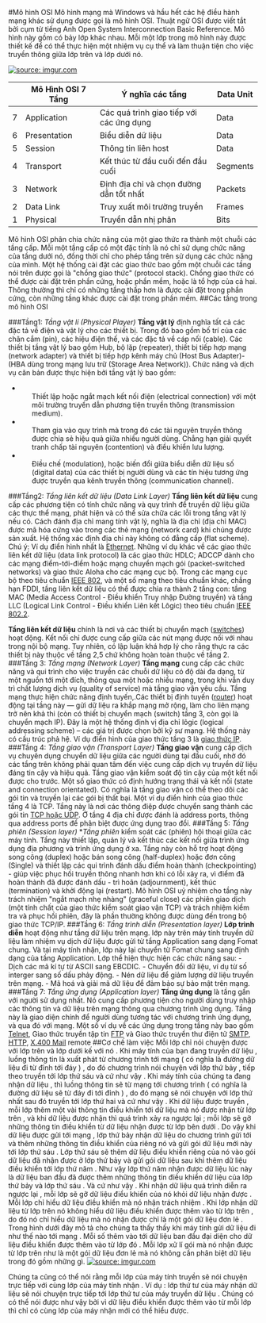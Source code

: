 #Mô hình OSI
Mô hình mạng mà Windows và hầu hết các hệ điều hành mạng khác sử dụng được gọi là mô hình OSI. Thuật ngữ OSI được viết tắt bởi cụm từ tiếng Anh Open System Interconnection Basic Reference. Mô hình này gồm có bảy lớp khác nhau. Mỗi một lớp trong mô hình này được thiết kế để có thể thực hiện một nhiệm vụ cụ thể và làm thuận tiện cho việc truyền thông giữa lớp trên và lớp dưới nó.

<a href="http://imgur.com/qOexPtk"><img src="http://i.imgur.com/qOexPtk.jpg?1" title="source: imgur.com" /></a>

|   | Mô Hình OSI 7 Tầng |      Ý nghĩa các tầng           | Data Unit |
|---|--------------------|---------------------------------|-----------|
| 7 | Application | Các quá trình giao tiếp với các ứng dụng | Data |
| 6 | Presentation | Biểu diễn dữ liệu | Data |
| 5 | Session | Thông tin liên host | Data |
| 4 | Transport | Kết thúc từ đầu cuối đến đầu cuối | Segments |
| 3 | Network | Định địa chỉ và chọn đường dẫn tốt nhất | Packets |
| 2 | Data Link | Truy xuất môi trường truyền | Frames |
| 1 | Physical | Truyền dẫn nhị phân | Bits |
Mô hình OSI phân chia chức năng của một giao thức ra thành một chuỗi các tầng cấp. Mỗi một tầng cấp có một đặc tính là nó chỉ sử dụng chức năng của tầng dưới nó, đồng thời chỉ cho phép tầng trên sử dụng các chức năng của mình. Một hệ thống cài đặt các giao thức bao gồm một chuỗi các tầng nói trên được gọi là "chồng giao thức" (protocol stack). Chồng giao thức có thể được cài đặt trên phần cứng, hoặc phần mềm, hoặc là tổ hợp của cả hai. Thông thường thì chỉ có những tầng thấp hơn là được cài đặt trong phần cứng, còn những tầng khác được cài đặt trong phần mềm.
##Các tầng trong mô hình OSI

###Tầng1: *Tầng vật lí (Physical Player)*
**Tầng vật lý** định nghĩa tất cả các đặc tả về điện và vật lý cho các thiết bị. Trong đó bao gồm bố trí của các chân cắm (pin), các hiệu điện thế, và các đặc tả về cáp nối (cable). Các thiết bị tầng vật lý bao gồm Hub, bộ lặp (repeater), thiết bị tiếp hợp mạng (network adapter) và thiết bị tiếp hợp kênh máy chủ (Host Bus Adapter)- (HBA dùng trong mạng lưu trữ (Storage Area Network)). Chức năng và dịch vụ căn bản được thực hiện bởi tầng vật lý bao gồm:
- <ul>Thiết lập hoặc ngắt mạch kết nối điện (electrical connection) với một môi trường truyền dẫn phương tiện truyền thông (transmission medium).</ul>

- <ul>Tham gia vào quy trình mà trong đó các tài nguyên truyền thông được chia sẻ hiệu quả giữa nhiều người dùng. Chẳng hạn giải quyết tranh chấp tài nguyên (contention) và điều khiển lưu lượng.</ul>

- <ul>Điều chế (modulation), hoặc biến đổi giữa biểu diễn dữ liệu số (digital data) của các thiết bị người dùng và các tín hiệu tương ứng được truyền qua kênh truyền thông (communication channel).</ul>

###Tầng2: *Tầng liên kết dữ liệu (Data Link Layer)*
**Tầng liên kết dữ liệu** cung cấp các phương tiện có tính chức năng và quy trình để truyền dữ liệu giữa các thực thể mạng, phát hiện và có thể sửa chữa các lỗi trong tầng vật lý nếu có. Cách đánh địa chỉ mang tính vật lý, nghĩa là địa chỉ (địa chỉ MAC) được mã hóa cứng vào trong các thẻ mạng (network card) khi chúng được sản xuất. Hệ thống xác định địa chỉ này không có đẳng cấp (flat scheme). Chú ý: Ví dụ điển hình nhất là [Ethernet](https://vi.wikipedia.org/wiki/Ethernet). Những ví dụ khác về các giao thức liên kết dữ liệu (data link protocol) là các giao thức HDLC; ADCCP dành cho các mạng điểm-tới-điểm hoặc mạng chuyển mạch gói (packet-switched networks) và giao thức Aloha cho các mạng cục bộ. Trong các mạng cục bộ theo tiêu chuẩn [IEEE 802](https://vi.wikipedia.org/wiki/IEEE_802), và một số mạng theo tiêu chuẩn khác, chẳng hạn FDDI, tầng liên kết dữ liệu có thể được chia ra thành 2 tầng con: tầng MAC (Media Access Control - Điều khiển Truy nhập Đường truyền) và tầng LLC (Logical Link Control - Điều khiển Liên kết Lôgic) theo tiêu chuẩn [IEEE 802.2](https://vi.wikipedia.org/w/index.php?title=IEEE_802.2&action=edit&redlink=1).

**Tầng liên kết dữ liệu** chính là nơi và các thiết bị chuyển mạch ([switches](https://vi.wikipedia.org/wiki/Switch)) hoạt động. Kết nối chỉ được cung cấp giữa các nút mạng được nối với nhau trong nội bộ mạng. Tuy nhiên, có lập luận khá hợp lý cho rằng thực ra các thiết bị này thuộc về tầng 2,5 chứ không hoàn toàn thuộc về tầng 2.
###Tầng 3: *Tầng mạng (Network Layer)*
**Tầng mạng** cung cấp các chức năng và qui trình cho việc truyền các chuỗi dữ liệu có độ dài đa dạng, từ một nguồn tới một đích, thông qua một hoặc nhiều mạng, trong khi vẫn duy trì chất lượng dịch vụ (quality of service) mà tầng giao vận yêu cầu. Tầng mạng thực hiện chức năng định tuyến,.Các thiết bị định tuyến ([router](https://vi.wikipedia.org/wiki/Router)) hoạt động tại tầng này — gửi dữ liệu ra khắp mạng mở rộng, làm cho liên mạng trở nên khả thi (còn có thiết bị chuyển mạch (switch) tầng 3, còn gọi là chuyển mạch IP). Đây là một hệ thống định vị địa chỉ lôgic (logical addressing scheme) – các giá trị được chọn bởi kỹ sư mạng. Hệ thống này có cấu trúc phả hệ. Ví dụ điển hình của giao thức tầng 3 là [giao thức IP](https://vi.wikipedia.org/wiki/IP).
###Tầng 4: *Tầng giao vận (Transport Layer)*
**Tầng giao vận** cung cấp dịch vụ chuyên dụng chuyển dữ liệu giữa các người dùng tại đầu cuối, nhờ đó các tầng trên không phải quan tâm đến việc cung cấp dịch vụ truyền dữ liệu đáng tin cậy và hiệu quả. Tầng giao vận kiểm soát độ tin cậy của một kết nối được cho trước. Một số giao thức có định hướng trạng thái và kết nối (state and connection orientated). Có nghĩa là tầng giao vận có thể theo dõi các gói tin và truyền lại các gói bị thất bại. Một ví dụ điển hình của giao thức tầng 4 là TCP. Tầng này là nơi các thông điệp được chuyển sang thành các gói tin [TCP hoặc UDP](https://vi.wikipedia.org/wiki/UDP). Ở tầng 4 địa chỉ được đánh là address ports, thông qua address ports để phân biệt được ứng dụng trao đổi.
###Tầng 5: *Tầng phiên (Session layer)*
**Tầng phiên* kiểm soát các (phiên) hội thoại giữa các máy tính. Tầng này thiết lập, quản lý và kết thúc các kết nối giữa trình ứng dụng địa phương và trình ứng dụng ở xa. Tầng này còn hỗ trợ hoạt động song công (duplex) hoặc bán song công (half-duplex) hoặc đơn công (Single) và thiết lập các qui trình đánh dấu điểm hoàn thành (checkpointing) - giúp việc phục hồi truyền thông nhanh hơn khi có lỗi xảy ra, vì điểm đã hoàn thành đã được đánh dấu - trì hoãn (adjournment), kết thúc (termination) và khởi động lại (restart). Mô hình OSI uỷ nhiệm cho tầng này trách nhiệm "ngắt mạch nhẹ nhàng" (graceful close) các phiên giao dịch (một tính chất của giao thức kiểm soát giao vận TCP) và trách nhiệm kiểm tra và phục hồi phiên, đây là phần thường không được dùng đến trong bộ giao thức TCP/IP.
###Tầng 6: *Tầng trình diễn (Presentation layer)*
**Lớp trình diễn** hoạt động như tầng dữ liệu trên mạng. lớp này trên máy tính truyền dữ liệu làm nhiệm vụ dịch dữ liệu được gửi từ tầng Application sang dạng Fomat chung. Và tại máy tính nhận, lớp này lại chuyển từ Fomat chung sang định dạng của tầng Application. Lớp thể hiện thực hiện các chức năng sau: - Dịch các mã kí tự từ ASCII sang EBCDIC. - Chuyển đổi dữ liệu, ví dụ từ số interger sang số dấu phảy động. - Nén dữ liệu để giảm lượng dữ liệu truyền trên mạng. - Mã hoá và giải mã dữ liệu để đảm bảo sự bảo mật trên mạng.
###Tầng 7: *Tầng ứng dụng (Application layer)*
**Tầng ứng dụng** là tầng gần với người sử dụng nhất. Nó cung cấp phương tiện cho người dùng truy nhập các thông tin và dữ liệu trên mạng thông qua chương trình ứng dụng. Tầng này là giao diện chính để người dùng tương tác với chương trình ứng dụng, và qua đó với mạng. Một số ví dụ về các ứng dụng trong tầng này bao gồm [Telnet](https://vi.wikipedia.org/wiki/Telnet), Giao thức truyền tập tin [FTP](https://vi.wikipedia.org/wiki/FTP) và Giao thức truyền thư điện tử [SMTP](https://vi.wikipedia.org/wiki/SMTP), [HTTP](https://vi.wikipedia.org/wiki/Hypertext_Transfer_Protocol), [X.400 Mail](https://vi.wikipedia.org/w/index.php?title=X.400_Mail&action=edit&redlink=1) remote
##Cơ chế làm việc
Mỗi lớp chỉ nói chuyện được với lớp trên và lớp dưới kế với nó . Khi máy tính của bạn đang truyền dữ liệu , luồng thông tin là xuất phát từ chương trình tới mạng ( có nghĩa là đường dữ liệu đi từ đỉnh tới đáy ) , do đó chương trình nói chuyện với lớp thứ bảy , tiếp theo truyền tới lớp thứ sáu và cứ như vậy . Khi máy tính của chúng ta đang nhận dữ liệu , thì luồng thông tin sẽ từ mạng tới chương trình ( có nghĩa là đường dữ liệu sẽ từ đáy đi tới đỉnh ) , do đó mạng sẽ nói chuyện với lớp thứ nhất sau đó truyền tới lớp thứ hai và cứ như vậy .
Khi dữ liệu được truyền , mỗi lớp thêm một vài thông tin điều khiển tới dữ liệu mà nó được nhận từ lớp trên , và khi dữ liệu được nhận thì quá trình xảy ra ngược lại ; mỗi lớp sẽ gỡ những thông tin điều khiển từ dữ liệu nhận được từ lớp bên dưới .
Do vậy khi dữ liệu được gửi tới mạng , lớp thứ bảy nhận dữ liệu do chương trình gửi tới và thêm những thông tin điều khiển của riêng nó và gửi gói dữ liệu mới này tới lớp thứ sáu . Lớp thứ sáu sẽ thêm dữ liệu điều khiển riêng của nó vào gói dữ liệu đã nhận được ở lớp thứ bảy và gửi gói dữ liệu sau khi thêm dữ liệu điều khiển tới lớp thứ năm . Như vậy lớp thứ năm nhận được dữ liệu lúc này là dữ liệu ban đầu đã được thêm những thông tin điều khiển dữ liệu của lớp thứ bảy và lớp thứ sáu  . Và cứ như vậy . Khi nhận dữ liệu quá trình diễn ra ngược lại , mỗi lớp sẽ gỡ dữ liệu điều khiển của nó khỏi dữ liệu nhận được .
Mỗi lớp chỉ hiểu dữ liệu điều khiển mà nó nhận trách nhiệm . Khi lớp nhận dữ liệu từ lớp trên nó không hiểu dữ liệu điều khiển được thêm vào từ lớp trên , do đó nó chỉ hiểu dữ liệu mà nó nhận được chỉ là một gói dữ liệu đơn lẻ .
Trong hình dưới đây mô tả cho chúng ta thấy thấy khi máy tính gửi dữ liệu đi như thế nào tới mạng . Mỗi số thêm vào tới dữ liệu ban đầu đại diện cho dữ liệu điều khiển được thêm vào từ lớp đó . Mỗi lớp xử lí gói mà nó nhận được từ lớp trên như là một gói dữ liệu đơn lẻ mà nó không cần phân biệt dữ liệu trong đó gồm những gì.
<a href="http://imgur.com/efXr3uZ"><img src="http://i.imgur.com/efXr3uZ.gif" title="source: imgur.com" /></a>

Chúng ta cũng có thể nói rằng mỗi lớp của máy tính truyền sẽ nói chuyện trực tiếp với cùng lớp của máy tính nhận . Ví dụ : lớp thứ tư của máy nhận dữ liệu sẽ nói chuyện trực tiếp tới lớp thứ tư của máy truyền dữ liệu  . Chúng có có thể nói được như vậy bởi vì dữ liệu điều khiển được thêm vào từ mỗi lớp thì chỉ có cùng lớp của máy nhận mới có thể hiểu được.
